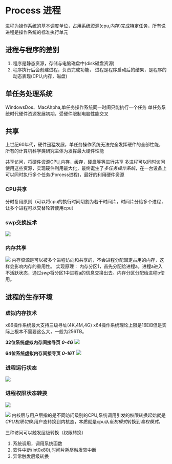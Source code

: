 # Process 进程

进程为操作系统的基本调度单位，占用系统资源(cpu,内存)完成特定任务，所有说进程是操作系统的标准执行单元

## 进程与程序的差别

1. 程序是静态资源，存储与电脑磁盘中(disk磁盘资源)
2. 程序执行后会创建进程，负责完成功能，
进程是程序启动后的结果，是程序的动态表现(CPU,内存，磁盘)

## 单任务处理系统

WindowsDos、MacAhpha,单任务操作系统同一时间只能执行一个任务
单任务系统时代硬件资源发展初期，受硬件限制电脑性能交叉

## 共享

上世纪60年代，硬件迅猛发展，单任务操作系统无法完全发挥硬件的全部性能，所有的计算机科学类研究主体为发挥最大硬件性能

共享访问，将硬件资源CPU,内存，缓存，硬盘等等进行共享
多进程可以同时访问使用这些资源，实现硬件利用最大化，最终诞生了*多任务操作系统*，在一台设备上可以同时执行多个任务(Porcess进程)，最好的利用硬件资源

### CPU共享

分时复用原则（可以将cpu的执行时间切割为若干时间片，时间片分给多个进程，让多个进程可以交替轮转使用cpu）

### swp交换技术

![](https://liuhao-aliyun-oss.oss-cn-beijing.aliyuncs.com/1685772755674.png)

### 内存共享

![](https://liuhao-aliyun-oss.oss-cn-beijing.aliyuncs.com/1685773950636.png)
内存资源是可以被多个进程访向和共享的，不会进程分配固定占用的内存，这样会影响内存的重用性。
实现原理：
内存分区1，首先分配给进程a。进程a进入不活跃状态，通过*swp*将分区1中进程a的信息交换出去。内存分区分配给进程b使用。

## 进程的生存环境

### 虚拟内存技术

x86操作系统最大支持三级寻址(4K,4M,4G)
x64操作系统理论上限是16EiB但是实际上根本不需要这么大，一般为256TB。

**32位系统虚拟内存间接寻页**
***0-4G***
![](https://liuhao-aliyun-oss.oss-cn-beijing.aliyuncs.com/1685776208487.png)

**64位系统虚拟内存间接寻页**
***0-16T***
![](https://liuhao-aliyun-oss.oss-cn-beijing.aliyuncs.com/1685776670490.png)

### 进程运行状态

![](https://liuhao-aliyun-oss.oss-cn-beijing.aliyuncs.com/1685776913012.png)

### 进程权限状态转换

![](https://liuhao-aliyun-oss.oss-cn-beijing.aliyuncs.com/1685777015367.png)

![](https://liuhao-aliyun-oss.oss-cn-beijing.aliyuncs.com/1685777215183.png)
内核层与用户层指的是不同访问级别的CPU,系统调用引发的权限转换起始就是*CPU权限切换*.用户态转换到内核态，本质就是cpu从*低权模式*转换到*高权模式*。

三种访问可以触发层级转换（权限转换）

1. 系统调用，调用系统函数
2. 软件中断(int0x80),时间片耗尽触发软中断
3. 异常触发层级转换

